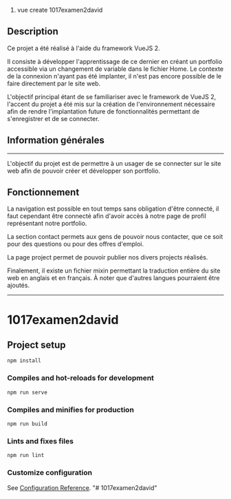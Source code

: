 1. vue create 1017examen2david

## Description

Ce projet a été réalisé à l'aide du framework VueJS 2.

Il consiste à développer l'apprentissage de ce dernier en créant un portfolio accessible via un changement de variable dans le fichier Home.
Le contexte de la connexion n'ayant pas été implanter, il n'est pas encore possible de le faire directement par le site web.

L'objectif principal étant de se familiariser avec le framework de VueJS 2, l'accent du projet a été mis sur la création de l'environnement nécessaire afin de rendre
l'implantation future de fonctionnalités permettant de s'enregistrer et de se connecter.

## Information générales
***
L'objectif du projet est de permettre à un usager de se connecter sur le site web
afin de pouvoir créer et développer son portfolio. 

## Fonctionnement

La navigation est possible en tout temps sans obligation d'être connecté,
il faut cependant être connecté afin d'avoir accès à notre page de profil représentant notre portfolio.

La section contact permets aux gens de pouvoir nous contacter, que ce soit pour des questions ou pour des offres d'emploi.

La page project permet de pouvoir publier nos divers projects réalisés.

Finalement, il existe un fichier mixin permettant la traduction entière du site web en anglais et en français.
À noter que d'autres langues pourraient être ajoutés.
***
# 1017examen2david

## Project setup
```
npm install
```

### Compiles and hot-reloads for development
```
npm run serve
```

### Compiles and minifies for production
```
npm run build
```

### Lints and fixes files
```
npm run lint
```


### Customize configuration
See [Configuration Reference](https://cli.vuejs.org/config/).
"# 1017examen2david" 
